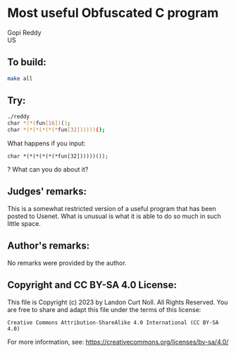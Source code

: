 # Most useful Obfuscated C program

Gopi Reddy\
US


## To build:


```sh
make all
```

## Try:

```sh
./reddy
char *(*(fun[16])();
char *(*(*(*(*(*fun[32])))))();
```

What happens if you input:

```
char *(*(*(*(*(*fun[32])))))());
```

? What can you do about it?

## Judges' remarks:

This is a somewhat restricted version of a useful program that has been
posted to Usenet.  What is unusual is what it is able to do so much
in such little space.

## Author's remarks:

No remarks were provided by the author.


## Copyright and CC BY-SA 4.0 License:

This file is Copyright (c) 2023 by Landon Curt Noll.  All Rights Reserved.
You are free to share and adapt this file under the terms of this license:

    Creative Commons Attribution-ShareAlike 4.0 International (CC BY-SA 4.0)

For more information, see: https://creativecommons.org/licenses/by-sa/4.0/
